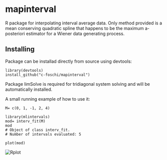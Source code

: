# mapinterval
R package for interpolating interval average data. Only method provided is a mean conserving quadratic spline that happens to be the maximum a-posteriori estimator for a Wiener data generating process.

## Installing
Package can be installad directly from source using devtools:

```
library(devtools)
install_github("c-foschi/mapinterval")
```

Package limSolve is required for tridiagonal system solving and will be automatically installed.

A small running example of how to use it:

```
M= c(0, 1, -1, 2, 4)

library(mlintervals)
mod= interv_fit(M)
mod
# Object of class interv_fit.
# Number of intervals evaluated: 5

plot(mod)
```
![Rplot](https://user-images.githubusercontent.com/39349171/84865661-e56e5a00-b078-11ea-8187-7a4c495c8538.png)
